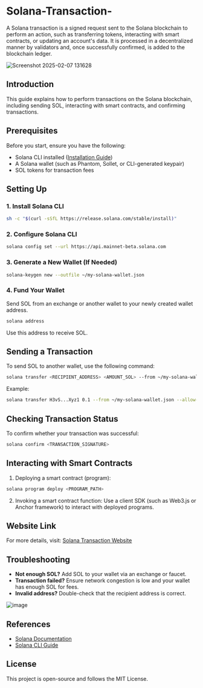 # Solana-Transaction-
A Solana transaction is a signed request sent to the Solana blockchain to perform an action, such as transferring tokens, interacting with smart contracts, or updating an account's data. It is processed in a decentralized manner by validators and, once successfully confirmed, is added to the blockchain ledger.

![Screenshot 2025-02-07 131628](https://github.com/user-attachments/assets/e73af8c4-d975-48d2-9059-217393f00f56)


## Introduction
This guide explains how to perform transactions on the Solana blockchain, including sending SOL, interacting with smart contracts, and confirming transactions.

## Prerequisites
Before you start, ensure you have the following:
- Solana CLI installed ([Installation Guide](https://docs.solana.com/cli/install-solana-cli-tools))
- A Solana wallet (such as Phantom, Sollet, or CLI-generated keypair)
- SOL tokens for transaction fees

## Setting Up
### 1. Install Solana CLI
```sh
sh -c "$(curl -sSfL https://release.solana.com/stable/install)"
```

### 2. Configure Solana CLI
```sh
solana config set --url https://api.mainnet-beta.solana.com
```

### 3. Generate a New Wallet (If Needed)
```sh
solana-keygen new --outfile ~/my-solana-wallet.json
```

### 4. Fund Your Wallet
Send SOL from an exchange or another wallet to your newly created wallet address.
```sh
solana address
```
Use this address to receive SOL.

## Sending a Transaction
To send SOL to another wallet, use the following command:
```sh
solana transfer <RECIPIENT_ADDRESS> <AMOUNT_SOL> --from ~/my-solana-wallet.json --allow-unfunded-recipient
```
Example:
```sh
solana transfer H3vS...Xyz1 0.1 --from ~/my-solana-wallet.json --allow-unfunded-recipient
```

## Checking Transaction Status
To confirm whether your transaction was successful:
```sh
solana confirm <TRANSACTION_SIGNATURE>
```

## Interacting with Smart Contracts
1. Deploying a smart contract (program):
```sh
solana program deploy <PROGRAM_PATH>
```
2. Invoking a smart contract function:
Use a client SDK (such as Web3.js or Anchor framework) to interact with deployed programs.

## Website Link
For more details, visit: [Solana Transaction Website](https://ac55c46b-d25a-43f7-9517-b758d397aaec-00-2wufno70d2imf.pike.replit.dev/)

## Troubleshooting
- **Not enough SOL?** Add SOL to your wallet via an exchange or faucet.
- **Transaction failed?** Ensure network congestion is low and your wallet has enough SOL for fees.
- **Invalid address?** Double-check that the recipient address is correct.

![image](https://github.com/user-attachments/assets/427a7b69-cc7d-419a-ba9c-47662c4e83a7)


## References
- [Solana Documentation](https://docs.solana.com/)
- [Solana CLI Guide](https://docs.solana.com/cli)

## License
This project is open-source and follows the MIT License.

